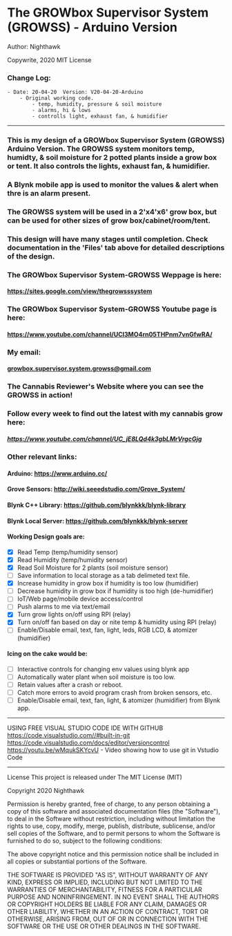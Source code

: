 # The GROWbox Supervisor System (GROWSS) - Arduino Version

Author: Nighthawk

Copywrite, 2020 MIT License

### Change Log:

    - Date: 20-04-20  Version: V20-04-20-Arduino
        - Original working code.
            - temp, humidity, pressure & soil moisture
            - alarms, hi & lows
            - controlls light, exhaust fan, & humidifier
___________________________________________________________________________________________

### This is my design of a GROWbox Supervisor System (GROWSS) Arduino Version. The GROWSS system monitors temp, humidty, & soil moisture for 2 potted plants inside a grow box or tent. It also controls the lights, exhaust fan, & humidifier.

### A Blynk mobile app is used to monitor the values & alert when thre is an alarm present.

### The GROWSS system will be used in a 2'x4'x6' grow box, but can be used for other sizes of grow box/cabinet/room/tent.

### This design will have many stages until completion.  Check documentation in the 'Files' tab above for detailed descriptions of the design.

### The GROWbox Supervisor System-GROWSS Weppage is here:
#### <https://sites.google.com/view/thegrowsssystem>

### The GROWbox Supervisor System-GROWSS Youtube page is here:
#### <https://www.youtube.com/channel/UCl3MO4rn05THPnm7vnGfwRA/>

### My email:
#### <growbox.supervisor.system.growss@gmail.com>

### The Cannabis Reviewer's Website where you can see the GROWSS in action!
### Follow every week to find out the latest with my cannabis grow here:
##### <https://www.youtube.com/channel/UC_jE8LQd4k3gbLMrVrgcGjg>

### Other relevant links:
#### Arduino: <https://www.arduino.cc/>
#### Grove Sensors: <http://wiki.seeedstudio.com/Grove_System/>
#### Blynk C++ Library: <https://github.com/blynkkk/blynk-library>
#### Blynk Local Server: <https://github.com/blynkkk/blynk-server>

#### Working Design goals are:

- [x] Read Temp (temp/humidity sensor)
- [x] Read Humidity (temp/humidity sensor)
- [x] Read Soil Moisture for 2 plants (soil moisture sensor)
- [ ] Save information to local storage as a tab delimeted text file.
- [x] Increase humidity in grow box if humidity is too low (humidifier)
- [ ] Decrease humidity in grow box if humidity is too high (de-humidifier)
- [ ] IoT/Web page/mobile device access/control
- [ ] Push alarms to me via text/email
- [x] Turn grow lights on/off using RPI (relay)
- [x] Turn on/off fan based on day or nite temp & humidity using RPI (relay)
- [ ] Enable/Disable email, text, fan, light, leds, RGB LCD, & atomizer (humidifier)

#### Icing on the cake would be:

- [ ] Interactive controls for changing env values using blynk app
- [ ] Automatically water plant when soil moisture is too low.
- [ ] Retain values after a crash or reboot.
- [ ] Catch more errors to avoid program crash from broken sensors, etc.
- [ ] Enable/Disable email, text, fan, light, & atomizer (humidifier) from Blynk app.

___________________________________________________________________________________________
 
USING FREE VISUAL STUDIO CODE IDE WITH GITHUB
    <https://code.visualstudio.com//#built-in-git>
    <https://code.visualstudio.com/docs/editor/versioncontrol>
    <https://youtu.be/wMqukSKYcvU>                    - Video showing how to use git in Vstudio Code
___________________________________________________________________________________________
License
This project is released under The MIT License (MIT)

Copyright 2020 Nighthawk

Permission is hereby granted, free of charge, to any person obtaining a copy of this software and associated documentation files (the "Software"), to deal in the Software without restriction, including without limitation the rights to use, copy, modify, merge, publish, distribute, sublicense, and/or sell copies of the Software, and to permit persons to whom the Software is furnished to do so, subject to the following conditions:

The above copyright notice and this permission notice shall be included in all copies or substantial portions of the Software.

THE SOFTWARE IS PROVIDED "AS IS", WITHOUT WARRANTY OF ANY KIND, EXPRESS OR IMPLIED, INCLUDING BUT NOT LIMITED TO THE WARRANTIES OF MERCHANTABILITY, FITNESS FOR A PARTICULAR PURPOSE AND NONINFRINGEMENT. IN NO EVENT SHALL THE AUTHORS OR COPYRIGHT HOLDERS BE LIABLE FOR ANY CLAIM, DAMAGES OR OTHER LIABILITY, WHETHER IN AN ACTION OF CONTRACT, TORT OR OTHERWISE, ARISING FROM, OUT OF OR IN CONNECTION WITH THE SOFTWARE OR THE USE OR OTHER DEALINGS IN THE SOFTWARE.  
  
  